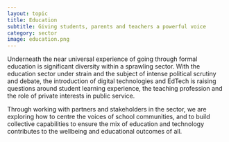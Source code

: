```yaml
---
layout: topic
title: Education
subtitle: Giving students, parents and teachers a powerful voice
category: sector
image: education.png
---
```

Underneath the near universal experience of going through formal education is significant diversity within a sprawling sector. With the education sector under strain and the subject of intense political scrutiny and debate, the introduction of digital technologies and EdTech is raising questions around student learning experience, the teaching profession and the role of private interests in public service. 

Through working with partners and stakeholders in the sector, we are exploring how to centre the voices of school communities, and to build collective capabilities to ensure the mix of education and technology contributes to the wellbeing and educational outcomes of all.
